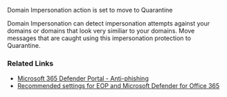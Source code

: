 Domain Impersonation action is set to move to Quarantine

Domain Impersonation can detect impersonation attempts against your domains or domains that look very similiar to your domains. Move messages that are caught using this impersonation protection to Quarantine.

### Related Links

* [Microsoft 365 Defender Portal - Anti-phishing](https://security.microsoft.com/antiphishing) 
* [Recommended settings for EOP and Microsoft Defender for Office 365](https://aka.ms/orca-atpp-docs-7)
